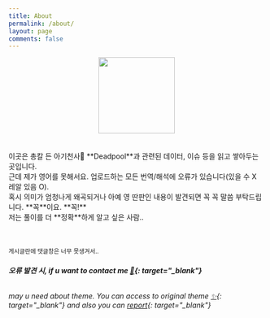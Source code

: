 ```yaml
---
title: About
permalink: /about/
layout: page
comments: false
---
```



<center>
  <img src="https://user-images.githubusercontent.com/74714697/100357357-e9df6b80-3037-11eb-9cdb-fd243f2cb191.png" width="150px" height="150px">
</center>
<br/>
<br/>
이곳은 총칼 든 아기천사👶 **Deadpool**과 관련된 데이터, 이슈 등을 읽고 쌓아두는 곳입니다. <br/>
근데 제가 영어를 못해서요. 업로드하는 모든 번역/해석에 오류가 있습니다(있을 수 X 레알 있음 O). <br/>
혹시 의미가 엄청나게 왜곡되거나 아예 영 딴판인 내용이 발견되면 꼭 꼭 말씀 부탁드립니다. **꼭**이요. **꼭!** <br/>
저는 풀이를 더 **정확**하게 알고 싶은 사람.. 
<br/>
<br/>
<br/>

<small> 게시글란에 댓글창은 너무 못생겨서.. </small>     
###### **오류 발견 시, if u want to contact me [💌](https://twitter.com/yeieje2){: target="_blank"}**
###### may u need about theme. You can access to original theme [✨](https://github.com/piharpi/jekyll-klise){: target="_blank"} and also you can [report](http://github.com/piharpi/jekyll-klise/issues/new){: target="_blank"}
